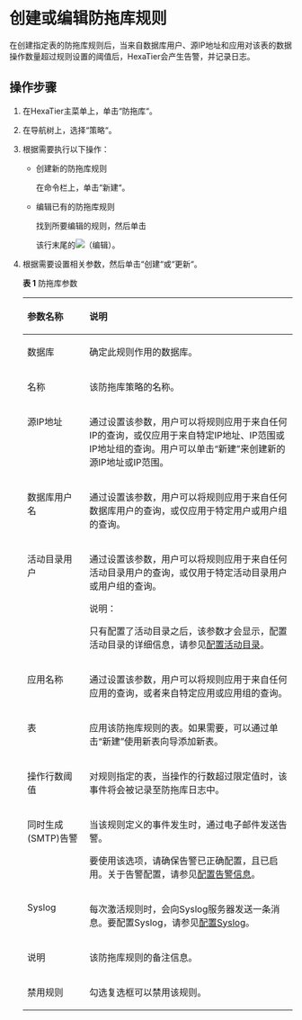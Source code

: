 # 创建或编辑防拖库规则<a name="ZH-CN_TOPIC_0142535567"></a>

在创建指定表的防拖库规则后，当来自数据库用户、源IP地址和应用对该表的数据操作数量超过规则设置的阈值后，HexaTier会产生告警，并记录日志。

## 操作步骤<a name="zh-cn_topic_0134281719_s6e143e9d0ce848ca981f257fb7d41d7e"></a>

1.  在HexaTier主菜单上，单击“防拖库“。
2.  在导航树上，选择“策略“。
3.  根据需要执行以下操作：
    -   创建新的防拖库规则

        在命令栏上，单击“新建“。

    -   编辑已有的防拖库规则

        找到所要编辑的规则，然后单击

        该行末尾的![](figures/编辑.png)（编辑）。


4.  根据需要设置相关参数，然后单击“创建“或“更新“。

    **表 1**  防拖库参数

    <a name="zh-cn_topic_0134281719_t92f3e55297cb4d708d001de79199984b"></a>
    <table><thead align="left"><tr id="zh-cn_topic_0134281719_r754068bcac8940e185d1f9cc5fa7fdb5"><th class="cellrowborder" valign="top" width="23%" id="mcps1.2.3.1.1"><p id="zh-cn_topic_0134281719_a554738ba265c479582a865933fcd3bad"><a name="zh-cn_topic_0134281719_a554738ba265c479582a865933fcd3bad"></a><a name="zh-cn_topic_0134281719_a554738ba265c479582a865933fcd3bad"></a>参数名称</p>
    </th>
    <th class="cellrowborder" valign="top" width="77%" id="mcps1.2.3.1.2"><p id="zh-cn_topic_0134281719_a758baa83ac7a40839ee4bdda3aa0ca76"><a name="zh-cn_topic_0134281719_a758baa83ac7a40839ee4bdda3aa0ca76"></a><a name="zh-cn_topic_0134281719_a758baa83ac7a40839ee4bdda3aa0ca76"></a>说明</p>
    </th>
    </tr>
    </thead>
    <tbody><tr id="zh-cn_topic_0134281719_r1a3a185e39a0409b9b34eeab76419bbd"><td class="cellrowborder" valign="top" width="23%" headers="mcps1.2.3.1.1 "><p id="zh-cn_topic_0134281719_a491543b6a8c34bcabe655453fa418367"><a name="zh-cn_topic_0134281719_a491543b6a8c34bcabe655453fa418367"></a><a name="zh-cn_topic_0134281719_a491543b6a8c34bcabe655453fa418367"></a>数据库</p>
    </td>
    <td class="cellrowborder" valign="top" width="77%" headers="mcps1.2.3.1.2 "><p id="zh-cn_topic_0134281719_ad36b283c3dce40ab8419ced8257c307e"><a name="zh-cn_topic_0134281719_ad36b283c3dce40ab8419ced8257c307e"></a><a name="zh-cn_topic_0134281719_ad36b283c3dce40ab8419ced8257c307e"></a>确定此规则作用的数据库。</p>
    </td>
    </tr>
    <tr id="zh-cn_topic_0134281719_row108541154141015"><td class="cellrowborder" valign="top" width="23%" headers="mcps1.2.3.1.1 "><p id="zh-cn_topic_0134281719_p209798511017"><a name="zh-cn_topic_0134281719_p209798511017"></a><a name="zh-cn_topic_0134281719_p209798511017"></a>名称</p>
    </td>
    <td class="cellrowborder" valign="top" width="77%" headers="mcps1.2.3.1.2 "><p id="zh-cn_topic_0134281719_p189793512109"><a name="zh-cn_topic_0134281719_p189793512109"></a><a name="zh-cn_topic_0134281719_p189793512109"></a>该防拖库策略的名称。</p>
    </td>
    </tr>
    <tr id="zh-cn_topic_0134281719_r67ee4e7d090a4b8a902b93866869afab"><td class="cellrowborder" valign="top" width="23%" headers="mcps1.2.3.1.1 "><p id="zh-cn_topic_0134281719_adc878a11aced4f6b9ee46ff47d34e219"><a name="zh-cn_topic_0134281719_adc878a11aced4f6b9ee46ff47d34e219"></a><a name="zh-cn_topic_0134281719_adc878a11aced4f6b9ee46ff47d34e219"></a>源IP地址</p>
    </td>
    <td class="cellrowborder" valign="top" width="77%" headers="mcps1.2.3.1.2 "><p id="zh-cn_topic_0134281719_zh-cn_topic_0076429780_p144779165593"><a name="zh-cn_topic_0134281719_zh-cn_topic_0076429780_p144779165593"></a><a name="zh-cn_topic_0134281719_zh-cn_topic_0076429780_p144779165593"></a>通过设置该参数，用户可以将规则应用于来自任何IP的查询，或仅应用于来自特定IP地址、IP范围或IP地址组的查询。用户可以单击<span class="uicontrol" id="zh-cn_topic_0134281719_uf9139545a31c4085b06c16c5740ab965"><a name="zh-cn_topic_0134281719_uf9139545a31c4085b06c16c5740ab965"></a><a name="zh-cn_topic_0134281719_uf9139545a31c4085b06c16c5740ab965"></a>“新建”</span>来创建新的源IP地址或IP范围。</p>
    </td>
    </tr>
    <tr id="zh-cn_topic_0134281719_r8d7005191edb4016bc12290ed1970ec7"><td class="cellrowborder" valign="top" width="23%" headers="mcps1.2.3.1.1 "><p id="zh-cn_topic_0134281719_a8bdbf10de858477bb2dc8aba10b8324d"><a name="zh-cn_topic_0134281719_a8bdbf10de858477bb2dc8aba10b8324d"></a><a name="zh-cn_topic_0134281719_a8bdbf10de858477bb2dc8aba10b8324d"></a>数据库用户名</p>
    </td>
    <td class="cellrowborder" valign="top" width="77%" headers="mcps1.2.3.1.2 "><p id="zh-cn_topic_0134281719_a739206be82de4f769134622fa82335ee"><a name="zh-cn_topic_0134281719_a739206be82de4f769134622fa82335ee"></a><a name="zh-cn_topic_0134281719_a739206be82de4f769134622fa82335ee"></a>通过设置该参数，用户可以将规则应用于来自任何数据库用户的查询，或仅应用于特定用户或用户组的查询。</p>
    </td>
    </tr>
    <tr id="zh-cn_topic_0134281719_row57609360227"><td class="cellrowborder" valign="top" width="23%" headers="mcps1.2.3.1.1 "><p id="zh-cn_topic_0134281719_ad703537439ff4dbaa56a9926371309ca"><a name="zh-cn_topic_0134281719_ad703537439ff4dbaa56a9926371309ca"></a><a name="zh-cn_topic_0134281719_ad703537439ff4dbaa56a9926371309ca"></a>活动目录用户</p>
    </td>
    <td class="cellrowborder" valign="top" width="77%" headers="mcps1.2.3.1.2 "><p id="zh-cn_topic_0134281719_a6ef8f02512034121ad1d77535b6afa0f"><a name="zh-cn_topic_0134281719_a6ef8f02512034121ad1d77535b6afa0f"></a><a name="zh-cn_topic_0134281719_a6ef8f02512034121ad1d77535b6afa0f"></a>通过设置该参数，用户可以将规则应用于来自任何活动目录用户的查询，或仅用于特定活动目录用户或用户组的查询。</p>
    <div class="note" id="zh-cn_topic_0134281719_n402f66f692024bc69a23f88de363dac1"><a name="zh-cn_topic_0134281719_n402f66f692024bc69a23f88de363dac1"></a><a name="zh-cn_topic_0134281719_n402f66f692024bc69a23f88de363dac1"></a><span class="notetitle"> 说明： </span><div class="notebody"><p id="zh-cn_topic_0134281719_zh-cn_topic_0076429722_p5717533161"><a name="zh-cn_topic_0134281719_zh-cn_topic_0076429722_p5717533161"></a><a name="zh-cn_topic_0134281719_zh-cn_topic_0076429722_p5717533161"></a>只有配置了活动目录之后，该参数才会显示，配置活动目录的详细信息，请参见<a href="活动目录简介.md#ZH-CN_TOPIC_0111166491">配置活动目录</a>。</p>
    </div></div>
    </td>
    </tr>
    <tr id="zh-cn_topic_0134281719_r75a3ad75bc6d42429816dc70ce753fe7"><td class="cellrowborder" valign="top" width="23%" headers="mcps1.2.3.1.1 "><p id="zh-cn_topic_0134281719_a6b4aa9cb56b3466093add7a648b1b02f"><a name="zh-cn_topic_0134281719_a6b4aa9cb56b3466093add7a648b1b02f"></a><a name="zh-cn_topic_0134281719_a6b4aa9cb56b3466093add7a648b1b02f"></a>应用名称</p>
    </td>
    <td class="cellrowborder" valign="top" width="77%" headers="mcps1.2.3.1.2 "><p id="zh-cn_topic_0134281719_zh-cn_topic_0076429780_p047751615590"><a name="zh-cn_topic_0134281719_zh-cn_topic_0076429780_p047751615590"></a><a name="zh-cn_topic_0134281719_zh-cn_topic_0076429780_p047751615590"></a>通过设置该参数，用户可以将规则应用于来自任何应用的查询，或者来自特定应用或应用组的查询。</p>
    </td>
    </tr>
    <tr id="zh-cn_topic_0134281719_r74cc1c6573b6420085d2dcedcbe52b57"><td class="cellrowborder" valign="top" width="23%" headers="mcps1.2.3.1.1 "><p id="zh-cn_topic_0134281719_a8495d4159e9d4434bf690389d787a447"><a name="zh-cn_topic_0134281719_a8495d4159e9d4434bf690389d787a447"></a><a name="zh-cn_topic_0134281719_a8495d4159e9d4434bf690389d787a447"></a>表</p>
    </td>
    <td class="cellrowborder" valign="top" width="77%" headers="mcps1.2.3.1.2 "><p id="zh-cn_topic_0134281719_zh-cn_topic_0076429780_p947811675912"><a name="zh-cn_topic_0134281719_zh-cn_topic_0076429780_p947811675912"></a><a name="zh-cn_topic_0134281719_zh-cn_topic_0076429780_p947811675912"></a>应用该防拖库规则的表。如果需要，可以通过单击“新建”使用新表向导添加新表。</p>
    </td>
    </tr>
    <tr id="zh-cn_topic_0134281719_row149664172217"><td class="cellrowborder" valign="top" width="23%" headers="mcps1.2.3.1.1 "><p id="zh-cn_topic_0134281719_p109617413226"><a name="zh-cn_topic_0134281719_p109617413226"></a><a name="zh-cn_topic_0134281719_p109617413226"></a>操作行数阈值</p>
    </td>
    <td class="cellrowborder" valign="top" width="77%" headers="mcps1.2.3.1.2 "><p id="zh-cn_topic_0134281719_p149618418227"><a name="zh-cn_topic_0134281719_p149618418227"></a><a name="zh-cn_topic_0134281719_p149618418227"></a>对规则指定的表，当操作的行数超过限定值时，该事件将会被记录至防拖库日志中。</p>
    </td>
    </tr>
    <tr id="zh-cn_topic_0134281719_r36942763eed5445e8d0cf9a427621ecf"><td class="cellrowborder" valign="top" width="23%" headers="mcps1.2.3.1.1 "><p id="zh-cn_topic_0134281719_aeef8cddc6009482e80d5df1bf2bae922"><a name="zh-cn_topic_0134281719_aeef8cddc6009482e80d5df1bf2bae922"></a><a name="zh-cn_topic_0134281719_aeef8cddc6009482e80d5df1bf2bae922"></a>同时生成(SMTP)告警</p>
    </td>
    <td class="cellrowborder" valign="top" width="77%" headers="mcps1.2.3.1.2 "><p id="zh-cn_topic_0134281719_aaf677f7cdb4647b2923005a9a8d8f6e4"><a name="zh-cn_topic_0134281719_aaf677f7cdb4647b2923005a9a8d8f6e4"></a><a name="zh-cn_topic_0134281719_aaf677f7cdb4647b2923005a9a8d8f6e4"></a>当该规则定义的事件发生时，通过电子邮件发送告警。</p>
    <p id="zh-cn_topic_0134281719_zh-cn_topic_0076429780_p247714160595"><a name="zh-cn_topic_0134281719_zh-cn_topic_0076429780_p247714160595"></a><a name="zh-cn_topic_0134281719_zh-cn_topic_0076429780_p247714160595"></a>要使用该选项，请确保告警已正确配置，且已启用。关于告警配置，请参见<a href="告警信息简介.md#ZH-CN_TOPIC_0111166388">配置告警信息</a>。</p>
    </td>
    </tr>
    <tr id="zh-cn_topic_0134281719_rbfee852e8199492eb297bafaf3aa246c"><td class="cellrowborder" valign="top" width="23%" headers="mcps1.2.3.1.1 "><p id="zh-cn_topic_0134281719_a5ce59cc5b3844096894e959ab1def389"><a name="zh-cn_topic_0134281719_a5ce59cc5b3844096894e959ab1def389"></a><a name="zh-cn_topic_0134281719_a5ce59cc5b3844096894e959ab1def389"></a>Syslog</p>
    </td>
    <td class="cellrowborder" valign="top" width="77%" headers="mcps1.2.3.1.2 "><p id="zh-cn_topic_0134281719_a6b9c0471800b4b458f360cb894500def"><a name="zh-cn_topic_0134281719_a6b9c0471800b4b458f360cb894500def"></a><a name="zh-cn_topic_0134281719_a6b9c0471800b4b458f360cb894500def"></a>每次激活规则时，会向Syslog服务器发送一条消息。要配置Syslog，请参见<a href="配置Syslog.md#ZH-CN_TOPIC_0111166474">配置Syslog</a>。</p>
    </td>
    </tr>
    <tr id="zh-cn_topic_0134281719_rcae2339b45b043b5af815f3bc0df9939"><td class="cellrowborder" valign="top" width="23%" headers="mcps1.2.3.1.1 "><p id="zh-cn_topic_0134281719_p1678591016243"><a name="zh-cn_topic_0134281719_p1678591016243"></a><a name="zh-cn_topic_0134281719_p1678591016243"></a>说明</p>
    </td>
    <td class="cellrowborder" valign="top" width="77%" headers="mcps1.2.3.1.2 "><p id="zh-cn_topic_0134281719_p4785181010244"><a name="zh-cn_topic_0134281719_p4785181010244"></a><a name="zh-cn_topic_0134281719_p4785181010244"></a>该防拖库规则的备注信息。</p>
    </td>
    </tr>
    <tr id="zh-cn_topic_0134281719_row2345156113020"><td class="cellrowborder" valign="top" width="23%" headers="mcps1.2.3.1.1 "><p id="zh-cn_topic_0134281719_a77830ae16ee847239cc5ffed5d7d4aaf"><a name="zh-cn_topic_0134281719_a77830ae16ee847239cc5ffed5d7d4aaf"></a><a name="zh-cn_topic_0134281719_a77830ae16ee847239cc5ffed5d7d4aaf"></a>禁用规则</p>
    </td>
    <td class="cellrowborder" valign="top" width="77%" headers="mcps1.2.3.1.2 "><p id="zh-cn_topic_0134281719_ad78a0a408fcc4540a72e8db646f2df9d"><a name="zh-cn_topic_0134281719_ad78a0a408fcc4540a72e8db646f2df9d"></a><a name="zh-cn_topic_0134281719_ad78a0a408fcc4540a72e8db646f2df9d"></a>勾选复选框可以禁用该规则。</p>
    </td>
    </tr>
    </tbody>
    </table>


